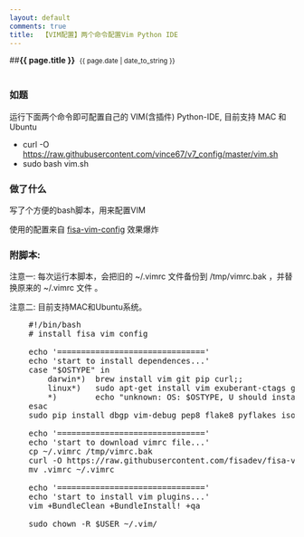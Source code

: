 ```yaml
---
layout: default
comments: true
title:  【VIM配置】两个命令配置Vim Python IDE
---
```


##<strong>{{ page.title }}</strong>&nbsp;&nbsp;<small>{{ page.date | date_to_string }}</small><br><br>

### 如题

运行下面两个命令即可配置自己的 VIM(含插件) Python-IDE, 目前支持 MAC 和 Ubuntu

- curl -O https://raw.githubusercontent.com/vince67/v7_config/master/vim.sh
- sudo bash vim.sh

### 做了什么

写了个方便的bash脚本，用来配置VIM

使用的配置来自 [fisa-vim-config](https://github.com/fisadev/fisa-vim-config)  效果爆炸


### 附脚本:

注意一:  每次运行本脚本，会把旧的 ~/.vimrc 文件备份到 /tmp/vimrc.bak ，并替换原来的 ~/.vimrc 文件 。

注意二: 目前支持MAC和Ubuntu系统。


<pre>
    #!/bin/bash
    # install fisa vim config

    echo '==============================='
    echo 'start to install dependences...'
    case "$OSTYPE" in
        darwin*)  brew install vim git pip curl;;
        linux*)   sudo apt-get install vim exuberant-ctags git pip curl;;
        *)        echo "unknown: OS: $OSTYPE, U should install dependences by yourself" ;;
    esac
    sudo pip install dbgp vim-debug pep8 flake8 pyflakes isort

    echo '==============================='
    echo 'start to download vimrc file...'
    cp ~/.vimrc /tmp/vimrc.bak
    curl -O https://raw.githubusercontent.com/fisadev/fisa-vim-config/master/.vimrc
    mv .vimrc ~/.vimrc

    echo '==============================='
    echo 'start to install vim plugins...'
    vim +BundleClean +BundleInstall! +qa

    sudo chown -R $USER ~/.vim/  
</pre>
